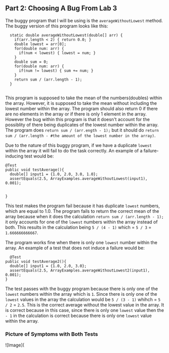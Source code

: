 ## Part 2: Choosing A Bug From Lab 3
The buggy program that I will be using is the `averageWithoutLowest` method. The buggy version of this program looks like this:
```
  static double averageWithoutLowest(double[] arr) {
    if(arr.length < 2) { return 0.0; }
    double lowest = arr[0];
    for(double num: arr) {
      if(num < lowest) { lowest = num; }
    }
    double sum = 0;
    for(double num: arr) {
      if(num != lowest) { sum += num; }
    }
    return sum / (arr.length - 1);
  }
  
  ```
  This program is supposed to take the mean of the numbers(doubles) within the array. However, it is supposed to take the mean without including the lowest
  number within the array. The program should also return 0 if there are no elements in the array or if there is only 1 element in the array. However the bug
  within this program is that it doesn't account for the possiblity of there being duplicates of the lowest number within the array. The program does 
  `return sum / (arr.ength - 1);` but it should do `return sum / (arr.length - #the amount of the lowest number in the array)`.
  
  Due to the nature of this buggy program, if we have a duplicate `lowest` within the array it will fail to do the task correctly. An example of a
  failure-inducing test would be:
  ```
  @Test 
  public void testAverage(){
    double[] input1 = {1.0, 2.0, 3.0, 1.0};
    assertEquals(2.5, ArrayExamples.averageWithoutLowest(input1), 0.001);

    
  }
  
  ```
  This test makes the program fail because it has duplicate `lowest` numbers, which are equal to 1.0. The program fails to return the correct mean of the
  array because when it does the calculation `return sum / (arr.length - 1);` it only accounts for one of the `lowest` numbers within the array instead of both.
  This results in the calculation being `5 / (4 - 1)` which = `5 / 3` = `1.666666666667`.
  
  The program works fine when there is only one `lowest` number within the array. An example of a test that does not induce a failure would be:
  ```
    @Test
  public void testAverage2(){
    double[] input1 = {1.0, 2.0, 3.0};
    assertEquals(2.5, ArrayExamples.averageWithoutLowest2(input1), 0.001);
  }
  ```
  The test passes with the buggy program because there is only one of the `lowest` numbers within the array which is `1`. Since there is only one of the `lowest` values in the array the calculation would be `5 / (3 - 1)` whihch = `5 / 2` = `2.5`. This is the correct average without the lowest value in the array. It is correct because in this case, since there is only one `lowest` value then the `- 1` in the calculation is correct because there is only one `lowest` value within the array.
  
 ### Picture of Symptoms with Both Tests
 ![Image](
  
